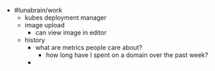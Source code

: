 - #lunabrain/work
	- kubes deployment manager
	- image upload
		- can view image in editor
	- history
		- what are metrics people care about?
			- how long have I spent on a domain over the past week?
		-